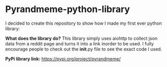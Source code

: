 # Pyrandmeme-python-library

I decided to create this repository to show how I made my first ever python library:

**What does the library do?**
This library simply uses aiohttp to collect json data from a reddit page and turns it into a link inorder to be used. 
I fully encourage people to check out the __init__.py file to see the exact code I used.

**PyPi library link:**
https://pypi.org/project/pyrandmeme/
